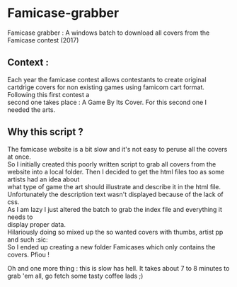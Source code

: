 # Famicase-grabber
Famicase grabber : A windows batch to download all covers from the Famicase contest (2017)

Context :
---------
Each year the famicase contest allows contestants to create original cartdrige
covers for non existing games using famicom cart format. Following this first contest a 	 
second one takes place :  A Game By Its Cover. For this second one I needed the arts.		 

Why this script ? 
-----------------
The famicase website is a bit slow and it's not easy to peruse all the covers at once.	 
So I initially created this poorly written script to grab all covers from the website into 
a local folder. Then I decided to get the html files too as some artists had an idea about	 
what type of game the art should illustrate and describe it in the html file. 			 
Unfortunately the description text wasn't displayed because of the lack of css. 			 
As I am lazy I just altered the batch to grab the index file and everything it needs to    
display proper data.							 											 
Hilariously doing so mixed up the so wanted covers with thumbs, artist pp and such :sic:	 
So I ended up creating a new folder Famicases which only contains the covers. Pfiou !	

Oh and one more thing : this is slow has hell. It takes about 7 to 8 minutes to grab 'em all, go fetch some tasty coffee lads ;)
